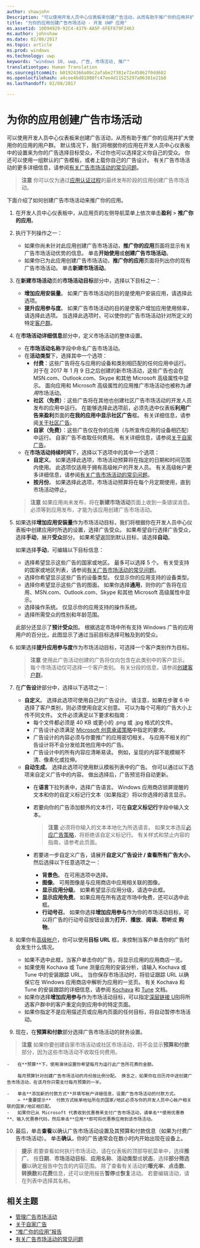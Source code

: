 ```yaml
---
author: shawjohn
Description: "可以使用开发人员中心仪表板来创建广告活动，从而有助于推广你的应用并扩大使用你的应用的用户群。"
title: "为你的应用创建广告市场活动 - 开发 UWP 应用"
ms.assetid: 10D94929-92C4-4379-AA5F-6FEF879F2463
ms.author: johnshaw
ms.date: 02/08/2017
ms.topic: article
ms.prod: windows
ms.technology: uwp
keywords: "windows 10, uwp, 广告, 市场活动, 推广"
translationtype: Human Translation
ms.sourcegitcommit: b01924366a0bc2afabe2f381e72e45862f0dd682
ms.openlocfilehash: a4cee4bd81088fc47ee4d11525297a06381e21b8
ms.lasthandoff: 02/08/2017

---
```


# <a name="create-an-ad-campaign-for-your-app"></a>为你的应用创建广告市场活动


可以使用开发人员中心仪表板来创建广告活动，从而有助于推广你的应用并扩大使用你的应用的用户群。 默认情况下，我们将根据你的应用在开发人员中心仪表板中的设置来为你的广告选择目标受众，不过你也可以选择定义你自己的受众。 你还可以使用一组默认的广告模板，或者上载你自己的广告设计。 有关广告市场活动的更多详细信息，请参阅[有关广告市场活动的常见问题](common-questions.md)。

> **注意**  你可以仅为通过[应用认证过程](the-app-certification-process.md)的最终发布阶段的应用创建广告市场活动。

下面介绍了如何创建广告市场活动来推广你的应用。

1.  在开发人员中心仪表板中，从应用页的左侧导航菜单上依次单击**盈利** &gt; **推广你的应用**。
2.  执行下列操作之一：

    -   如果你尚未针对此应用创建广告市场活动，**推广你的应用**页面将显示有关广告市场活动优势的信息。 单击**开始使用**或**创建广告市场活动**。
    -   如果你已为此应用创建广告市场活动，**推广你的应用**页面将列出你的现有广告市场活动。 单击**新建市场活动**。
3.  在**新建市场活动**页的**市场活动目标**部分中，选择以下目标之一：
    -   **增加应用安装量**。 如果广告市场活动的目的是使用户安装应用，请选择此选项。
    -   **提升应用参与度**。 如果广告市场活动的目的是使客户增加应用使用频率，请选择此选项。 当选择此选项时，可以使你的广告市场活动针对所定义的特定[客户群](create-customer-segments.md)。

4.  在**市场活动详细信息**部分中，定义市场活动的整体设置。
    -   在**市场活动名称**字段中命名广告市场活动。
    -   在**活动类型**下，选择其中一个选项：
        -   **付费**：这些广告将在与应用的设备和类别相匹配的任何应用中运行。 对于在 2017 年 1 月 9 日之后创建的新市场活动，这些广告也会在 MSN.com、Outlook.com、Skype 和其他 Microsoft 高级属性中显示。 面向应用和 Microsoft 高级属性的应用推广市场活动也被称为*通用*市场活动。
        -   **社区（免费）**：这些广告将在其他也创建社区广告市场活动的开发人员发布的应用中运行。 在能够选择此选项前，必须先选中仪表板**利用广告来盈利**页面的**在我的应用中显示社区广告**框。 有关详细信息，请参阅[关于社区广告](about-community-ads.md)。
        -   **自家（免费）**：这些广告仅在你的应用（与所宣传应用的设备相匹配）中运行。 自家广告不收取任何费用。 有关详细信息，请参阅[关于自家广告](about-house-ads.md)。
    -   在**市场活动持续时间**下，选择以下选项中的其中一个选项：
        - **自定义**。 如果选择此选项，市场活动预算将在指定的日期和时间范围内使用。 此选项仅适用于拥有高级帐户的开发人员。 有关高级帐户更多详细信息，请参阅[有关广告市场活动的常见问题](common-questions.md#how-can-i-increase-the-maximum-monthly-budget-amount-allowed-for-my-ad-campaign)。
        - **按月份**。 如果选择此选项，市场活动预算将在每个月定期使用，直到市场活动停止。

    > **注意**  如果应用尚未发布，将在**新建市场活动**页面上收到一条错误消息。 必须等到应用发布，才能为该应用创建广告市场活动。

5.  如果选择**增加应用安装量**作为市场活动目标，我们将根据你在开发人员中心仪表板中创建应用时所选的设置，选择广告受众。 如果希望自行选择广告受众，选择**手动**，展开**受众**部分。 如果希望返回到默认目标，请选择**自动**。

    如果选择**手动**，可编辑以下目标信息：

    -   选择希望显示这些广告的国家或地区。 最多可以选择 5 个。 有关受支持的国家或地区列表，请参阅[有关广告市场活动的常见问题](common-questions.md#where-will-my-ad-appear)。
    -   选择你希望显示这些广告的设备类型。 仅显示你的应用支持的设备类型。
    -   选择你希望显示这些广告的图面。 如果你选择**通用**，则你的广告将在应用、MSN.com、Outlook.com、Skype 和其他 Microsoft 高级属性中显示。
    -   选择操作系统。 仅显示你的应用支持的操作系统。
    -   选择所需受众的性别和年龄范围。

    此部分还显示了**预计受众**图。 根据选定市场中所有支持 Windows 广告的应用用户的百分比，此图显示了通过当前目标选择可触及到的受众。

6.  如果选择**提升应用参与度**作为市场活动目标，可选择一个客户类别作为目标。

    > **注意**  使用此广告活动创建的广告将仅向包含在此类别中的客户显示。 每个市场活动仅可选择一个客户类别。 有关分段的信息，请参阅[创建客户群](create-customer-segments.md)。


7.  在**广告设计**部分中，选择以下选项之一：
    -   **自定义**。 选择此选项可使用自己的广告设计。 请注意，如果在步骤 6 中选择了客户类别，则必须使用自定义创意。 可以为每个可用的广告大小上传不同文件。 文件必须满足以下要求和指南：
        -   每个文件都必须是 40 KB 或更小的 .png 或 .jpg 格式的文件。
        -   广告设计必须满足 [Microsoft 创意承诺策略](http://go.microsoft.com/fwlink?LinkId=532595)中指定的要求。
        -   广告设计的内容必须与你要推广的应用密切相关。 与应用不相关的广告设计将不会分发给其他应用中的广告。
        -   广告设计中的所有内容应清晰易读。 例如，呈现的内容不能模糊不清、像素化或拉伸。
    -   **自动生成**。 选择此选项可使用默认模板列表中的广告。 你可以通过以下选项来自定义广告中的内容。 做出选择后，广告预览将自动更新。
        -   在**语言**下拉列表中，选择广告语言。 Windows 应用商店锁屏提醒的文本和你的自定义标记行文本（如果指定）将以你选择的语言显示。
        -   若要向你的广告添加额外的文本行，可在**自定义标记行**字段中输入文本。
            > **注意**  必须将你输入的文本本地化为所选语言。 如果文本违反[必应广告策略](http://go.microsoft.com/fwlink?LinkId=398341)，将拒绝该自定义标记行。 有关样式和禁止内容的指南，请参考此页面。

        -   若要进一步自定义广告，请展开**自定义广告设计 / 查看所有广告大小**，然后选择以下任意选项之一：
            - **背景色**。 在可用选项中选择。
            - **图像**。 可用图像是与应用商店中应用相关联的图像。
            - **显示应用分级**。 如果希望显示应用分级，请选中此框。
            - **显示应用免费**。 如果应用在所有选定市场中免费，还可以选中此框。
            - **行动号召**。 如果你选择**增加应用参与**作为你的市场活动目标，可以将广告的行动号召按钮设置为**打开**、**播放**、**阅读**、**聆听**或 **购物**。  

8.  如果你有[高级帐户](common-questions.md#how-can-i-increase-the-maximum-monthly-budget-amount-allowed-for-my-ad-campaign)，你可以使用**目标 URL** 框，来控制当客户单击你的广告时会发生什么情况。
    - 如果不选中此框，当客户单击你的广告，将显示应用的应用商店一览。
    - 如果使用 Kochava 或 Tune 测量应用的安装分析，请输入 Kochava 或 Tune 中的安装跟踪 URL。 当你保存市场活动时，将验证跟踪 URL 以确保它在 Windows 应用商店中解析为应用的一览页。 有关 Kochava 和 Tune 的安装跟踪的详细信息，请参阅 [Kochava](http://support.kochava.com/) 和 [Tune](https://help.tune.com/) 文档。
    - 如果你选择**增加应用参与**作为市场活动目标，可以指定[深层链接 URI](../launch-resume/handle-uri-activation.md)将所选客户群中的客户重定向到应用中的特定页面。
    - 如果你指定不是应用描述页或应用内页面的任何目标，将自动暂停市场活动。

9.  现在，在**预算和付款**部分选择广告市场活动的财务设置。
   > **注意**  如果你要创建自家市场活动或社区市场活动，将不会显示**预算和付款**部分，因为这些市场活动不收取任何费用。

    -   在**预算**下，使用滑块设置你希望每月为运行此广告所花费的金额。

        每月预算针对创建广告市场活动的月份按比例分配。 换言之，如果你在日历月中途创建广告市场活动，在该月你只需支付每月预算的一半。

    -   单击**添加新的付款方式**并填写帐户详细信息，设置广告市场活动的付款方式。
        > **重要提示**  付款方式帐单地址所在的国家/地区必须与你的开发人员中心帐户相关联的国家/地区相匹配。
    -   如果你已从 Microsoft 代表收到优惠券来支付广告市场活动，请单击**使用优惠券**、输入优惠券代码，然后单击**应用**即可将优惠券应用到该市场活动。

10.  最后，单击**查看**以确认广告市场活动设置及其预算和付款信息（如果为付费广告市场活动）。 单击**确认**，你的广告通常会在数小时内开始出现在设备上。
   > **提示**  若要查看如何执行市场活动，请在仪表板的顶部导航菜单中，选择**推广**。 按**日期**、**市场活动目标**、**应用名称**、**活动类型**或**状态**，选择**部分筛选器**以确定报告中包含的内容范围。 除了查看有关活动的**曝光率**、**点击数**、**转换数**和**花费**信息，还可以使用报告**暂停**或**恢复**活动。 若要编辑活动，请在列表中选择其名称。

## <a name="related-topics"></a>相关主题

* [管理广告市场活动](managing-your-ad-campaign.md)
* [关于自家广告](about-house-ads.md)
* [“推广你的应用”报告](promote-your-app-report.md)
* [有关广告市场活动的常见问题](common-questions.md)

